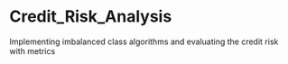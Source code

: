 # Credit_Risk_Analysis
Implementing imbalanced class algorithms and evaluating the credit risk with metrics
